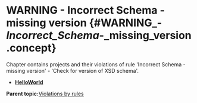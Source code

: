 # WARNING - Incorrect Schema - missing version {#WARNING_-_Incorrect_Schema_-_missing_version .concept}

Chapter contains projects and their violations of rule 'Incorrect Schema - missing version' - 'Check for version of XSD schema'.

-   **[HelloWorld](../../qa/rules/Incorrect_Schema_-_missing_version/violation1.md)**  


**Parent topic:**[Violations by rules](../../qa/common/violationsByRules.md)

